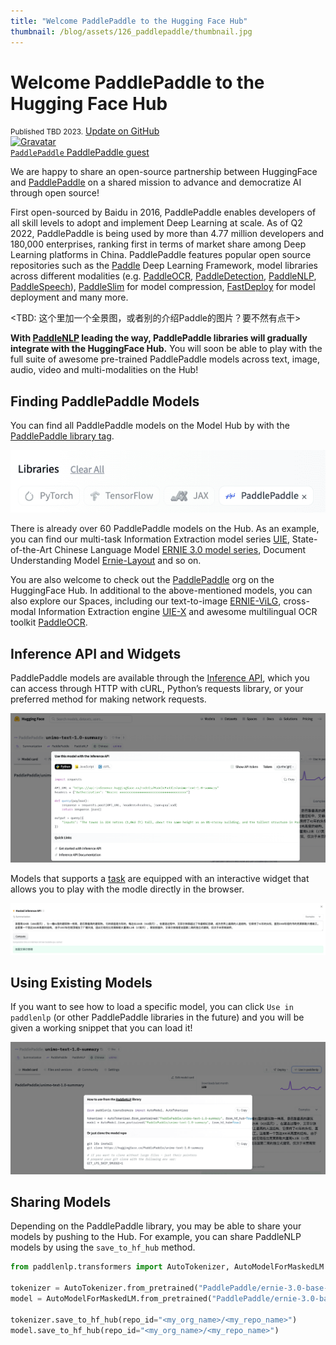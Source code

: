 ```yaml
---
title: "Welcome PaddlePaddle to the Hugging Face Hub" 
thumbnail: /blog/assets/126_paddlepaddle/thumbnail.jpg
---
```


# Welcome PaddlePaddle to the Hugging Face Hub

<div class="blog-metadata">
    <small>Published TBD 2023.</small>
    <a target="_blank" class="btn no-underline text-sm mb-5 font-sans" href="https://github.com/huggingface/blog/blob/main/paddlepaddle.md">
        Update on GitHub
    </a>
</div>

<div class="author-card">
    <a href="/PaddlePaddle">
        <img class="avatar avatar-user" src="https://aeiljuispo.cloudimg.io/v7/https://s3.amazonaws.com/moonup/production/uploads/1654942635336-5f3ff69679c1ba4c353d0c5a.png?w=200&h=200&f=face" title="Gravatar">
        <div class="bfc">
            <code>PaddlePaddle</code>
            <span class="fullname">PaddlePaddle</span>
            <span class="bg-gray-100 dark:bg-gray-700 rounded px-1 text-gray-600 text-sm font-mono">guest</span>
        </div>
    </a>
</div>

We are happy to share an open-source partnership between HuggingFace and [PaddlePaddle](https://www.paddlepaddle.org.cn/en) on a shared mission to advance and democratize AI through open source!

First open-sourced by Baidu in 2016, PaddlePaddle enables developers of all skill levels to adopt and implement Deep Learning at scale. As of Q2 2022, PaddlePaddle is being used by more than 4.77 million developers and 180,000 enterprises, ranking first in terms of market share among Deep Learning platforms in China. PaddlePaddle features popular open source repositories such as the [Paddle](https://github.com/PaddlePaddle/Paddle) Deep Learning Framework, model libraries across different modalities (e.g. [PaddleOCR](https://github.com/PaddlePaddle/PaddleOCR), [PaddleDetection](https://github.com/PaddlePaddle/PaddleDetection), [PaddleNLP](https://github.com/PaddlePaddle/PaddleNLP), [PaddleSpeech](https://github.com/PaddlePaddle/PaddleSpeech)), [PaddleSlim](https://github.com/PaddlePaddle/PaddleSlim) for model compression, [FastDeploy](https://github.com/PaddlePaddle/FastDeploy) for model deployment and many more.

<TBD: 这个里加一个全景图，或者别的介绍Paddle的图片？要不然有点干>

**With [PaddleNLP](https://huggingface.co/docs/hub/paddlenlp) leading the way, PaddlePaddle libraries will gradually integrate with the HuggingFace Hub.** You will soon be able to play with the full suite of awesome pre-trained PaddlePaddle models across text, image, audio, video and multi-modalities on the Hub!

## Finding PaddlePaddle Models

You can find all PaddlePaddle models on the Model Hub by with the [PaddlePaddle library tag](https://huggingface.co/models?library=paddlepaddle). 

<p align="center">
  <img src="assets/126_paddlepaddle/paddle_tag.png" alt="PaddlePaddle Tag"/>
</p>

There is already over 60 PaddlePaddle models on the Hub. As an example, you can find our multi-task Information Extraction model series [UIE](https://huggingface.co/PaddlePaddle/uie-base), State-of-the-Art Chinese Language Model [ERNIE 3.0 model series](https://huggingface.co/PaddlePaddle/ernie-3.0-nano-zh), Document Understanding Model [Ernie-Layout](PaddlePaddle/ernie-layoutx-base-uncased) and so on.

You are also welcome to check out the [PaddlePaddle](https://huggingface.co/PaddlePaddle) org on the HuggingFace Hub. In additional to the above-mentioned models, you can also explore our Spaces, including our text-to-image [ERNIE-ViLG](https://huggingface.co/spaces/PaddlePaddle/ERNIE-ViLG), cross-modal Information Extraction engine [UIE-X](https://huggingface.co/spaces/PaddlePaddle/UIE-X) and awesome multilingual OCR toolkit [PaddleOCR](https://huggingface.co/spaces/PaddlePaddle/PaddleOCR).


## Inference API and Widgets

PaddlePaddle models are available through the [Inference API](https://huggingface.co/docs/hub/models-inference), which you can access through HTTP with cURL, Python’s requests library, or your preferred method for making network requests.

![inference_api](assets/126_paddlepaddle/inference_api.png)

Models that supports a [task](https://huggingface.co/tasks) are equipped with an interactive widget that allows you to play with the modle directly in the browser.

![widget](assets/126_paddlepaddle/widget.png)


## Using Existing Models

If you want to see how to load a specific model, you can click `Use in paddlenlp` (or other PaddlePaddle libraries in the future) and you will be given a working snippet that you can load it!

![snippet](assets/126_paddlepaddle/snippet.png)

## Sharing Models

Depending on the PaddlePaddle library, you may be able to share your models by pushing to the Hub. For example, you can share PaddleNLP models by using the `save_to_hf_hub` method.

```python
from paddlenlp.transformers import AutoTokenizer, AutoModelForMaskedLM

tokenizer = AutoTokenizer.from_pretrained("PaddlePaddle/ernie-3.0-base-zh", from_hf_hub=True)
model = AutoModelForMaskedLM.from_pretrained("PaddlePaddle/ernie-3.0-base-zh", from_hf_hub=True)

tokenizer.save_to_hf_hub(repo_id="<my_org_name>/<my_repo_name>")
model.save_to_hf_hub(repo_id="<my_org_name>/<my_repo_name>")
```
